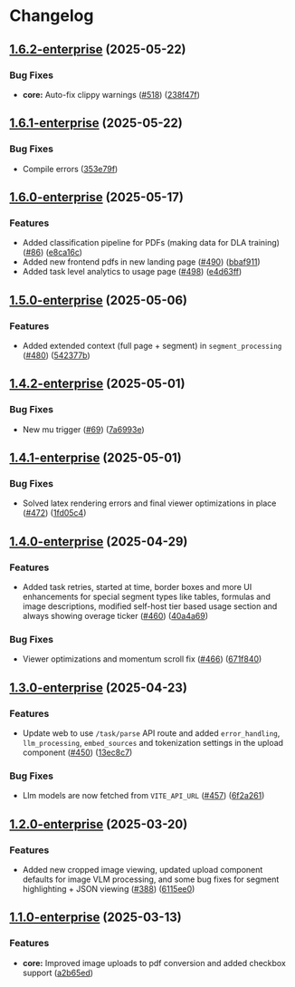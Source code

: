# Changelog

## [1.6.2-enterprise](https://github.com/lumina-ai-inc/chunkr-enterprise/compare/chunkr-web-enterprise-v1.6.1-enterprise...chunkr-web-enterprise-v1.6.2-enterprise) (2025-05-22)


### Bug Fixes

* **core:** Auto-fix clippy warnings ([#518](https://github.com/lumina-ai-inc/chunkr-enterprise/issues/518)) ([238f47f](https://github.com/lumina-ai-inc/chunkr-enterprise/commit/238f47fdaf5d2e62d12448424d1018eb1803b8f8))

## [1.6.1-enterprise](https://github.com/lumina-ai-inc/chunkr-enterprise/compare/chunkr-web-enterprise-v1.6.0-enterprise...chunkr-web-enterprise-v1.6.1-enterprise) (2025-05-22)


### Bug Fixes

* Compile errors ([353e79f](https://github.com/lumina-ai-inc/chunkr-enterprise/commit/353e79f0b000fb37204a42ba6deedff949ee335d))

## [1.6.0-enterprise](https://github.com/lumina-ai-inc/chunkr-enterprise/compare/chunkr-web-enterprise-v1.5.0-enterprise...chunkr-web-enterprise-v1.6.0-enterprise) (2025-05-17)


### Features

* Added classification pipeline for PDFs (making data for DLA training) ([#86](https://github.com/lumina-ai-inc/chunkr-enterprise/issues/86)) ([e8ca16c](https://github.com/lumina-ai-inc/chunkr-enterprise/commit/e8ca16ca9b16fe02df5bfe8b01e831ce60933fde))
* Added new frontend pdfs in new landing page ([#490](https://github.com/lumina-ai-inc/chunkr-enterprise/issues/490)) ([bbaf911](https://github.com/lumina-ai-inc/chunkr-enterprise/commit/bbaf911f205b2f81b723577155e6b5adff246a65))
* Added task level analytics to usage page ([#498](https://github.com/lumina-ai-inc/chunkr-enterprise/issues/498)) ([e4d63ff](https://github.com/lumina-ai-inc/chunkr-enterprise/commit/e4d63ffb86c9d790c8bb13cf0cf71642d2f19e2b))

## [1.5.0-enterprise](https://github.com/lumina-ai-inc/chunkr-enterprise/compare/chunkr-web-enterprise-v1.4.2-enterprise...chunkr-web-enterprise-v1.5.0-enterprise) (2025-05-06)


### Features

* Added extended context (full page + segment) in `segment_processing` ([#480](https://github.com/lumina-ai-inc/chunkr-enterprise/issues/480)) ([542377b](https://github.com/lumina-ai-inc/chunkr-enterprise/commit/542377b904aef5fb215bdea3f837315a23eb37de))

## [1.4.2-enterprise](https://github.com/lumina-ai-inc/chunkr-enterprise/compare/chunkr-web-enterprise-v1.4.1-enterprise...chunkr-web-enterprise-v1.4.2-enterprise) (2025-05-01)


### Bug Fixes

* New mu trigger ([#69](https://github.com/lumina-ai-inc/chunkr-enterprise/issues/69)) ([7a6993e](https://github.com/lumina-ai-inc/chunkr-enterprise/commit/7a6993e1a36860e238a38626b12c7350be909afa))

## [1.4.1-enterprise](https://github.com/lumina-ai-inc/chunkr-enterprise/compare/chunkr-web-enterprise-v1.4.0-enterprise...chunkr-web-enterprise-v1.4.1-enterprise) (2025-05-01)


### Bug Fixes

* Solved latex rendering errors and final viewer optimizations in place ([#472](https://github.com/lumina-ai-inc/chunkr-enterprise/issues/472)) ([1fd05c4](https://github.com/lumina-ai-inc/chunkr-enterprise/commit/1fd05c4ca3b499ddeb7549dbf03988a4e30ea1a8))

## [1.4.0-enterprise](https://github.com/lumina-ai-inc/chunkr-enterprise/compare/chunkr-web-enterprise-v1.3.0-enterprise...chunkr-web-enterprise-v1.4.0-enterprise) (2025-04-29)


### Features

* Added task retries, started at time, border boxes and more UI enhancements for special segment types like tables, formulas and image descriptions, modified self-host tier based usage section and always showing overage ticker ([#460](https://github.com/lumina-ai-inc/chunkr-enterprise/issues/460)) ([40a4a69](https://github.com/lumina-ai-inc/chunkr-enterprise/commit/40a4a6987f82fa01a5cadcbedeee4264bcdb7916))


### Bug Fixes

* Viewer optimizations and momentum scroll fix ([#466](https://github.com/lumina-ai-inc/chunkr-enterprise/issues/466)) ([671f840](https://github.com/lumina-ai-inc/chunkr-enterprise/commit/671f84083eb796b9a120e3ad3f57c7a61cbfcde3))

## [1.3.0-enterprise](https://github.com/lumina-ai-inc/chunkr-enterprise/compare/chunkr-web-enterprise-v1.2.0-enterprise...chunkr-web-enterprise-v1.3.0-enterprise) (2025-04-23)


### Features

* Update web to use `/task/parse` API route and added `error_handling`, `llm_processing`, `embed_sources` and tokenization settings in the upload component ([#450](https://github.com/lumina-ai-inc/chunkr-enterprise/issues/450)) ([13ec8c7](https://github.com/lumina-ai-inc/chunkr-enterprise/commit/13ec8c772ecdb54983fd009be7e59e37b3695ba1))


### Bug Fixes

* Llm models are now fetched from `VITE_API_URL` ([#457](https://github.com/lumina-ai-inc/chunkr-enterprise/issues/457)) ([6f2a261](https://github.com/lumina-ai-inc/chunkr-enterprise/commit/6f2a261fc3389cd257de4818ea302ae9920d837a))

## [1.2.0-enterprise](https://github.com/lumina-ai-inc/chunkr-enterprise/compare/chunkr-web-enterprise-v1.1.0-enterprise...chunkr-web-enterprise-v1.2.0-enterprise) (2025-03-20)


### Features

* Added new cropped image viewing, updated upload component defaults for image VLM processing, and some bug fixes for segment highlighting + JSON viewing ([#388](https://github.com/lumina-ai-inc/chunkr-enterprise/issues/388)) ([6115ee0](https://github.com/lumina-ai-inc/chunkr-enterprise/commit/6115ee08b785e94ed8432e4c75da98e32a42bea9))

## [1.1.0-enterprise](https://github.com/lumina-ai-inc/chunkr-enterprise/compare/chunkr-web-enterprise-v1.0.0-enterprise...chunkr-web-enterprise-v1.1.0-enterprise) (2025-03-13)


### Features

* **core:** Improved image uploads to pdf conversion and added checkbox support ([a2b65ed](https://github.com/lumina-ai-inc/chunkr-enterprise/commit/a2b65ed182dcc07af1bccc5b4e98dec3a3335ed8))
